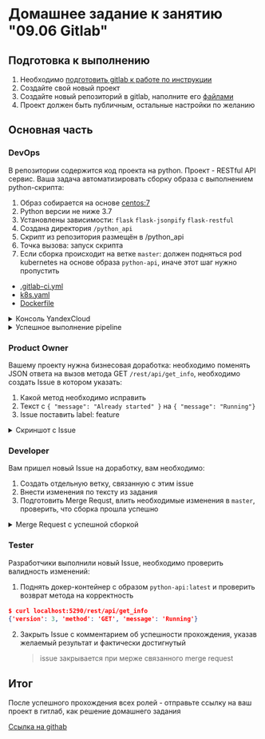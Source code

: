 # Домашнее задание к занятию "09.06 Gitlab"

## Подготовка к выполнению

1. Необходимо [подготовить gitlab к работе по инструкции](https://cloud.yandex.ru/docs/tutorials/infrastructure-management/gitlab-containers)
2. Создайте свой новый проект
3. Создайте новый репозиторий в gitlab, наполните его [файлами](./repository)
4. Проект должен быть публичным, остальные настройки по желанию

## Основная часть

### DevOps

В репозитории содержится код проекта на python. Проект - RESTful API сервис. Ваша задача автоматизировать сборку образа с выполнением python-скрипта:
1. Образ собирается на основе [centos:7](https://hub.docker.com/_/centos?tab=tags&page=1&ordering=last_updated)
2. Python версии не ниже 3.7
3. Установлены зависимости: `flask` `flask-jsonpify` `flask-restful`
4. Создана директория `/python_api`
5. Скрипт из репозитория размещён в /python_api
6. Точка вызова: запуск скрипта
7. Если сборка происходит на ветке `master`: должен подняться pod kubernetes на основе образа `python-api`, иначе этот шаг нужно пропустить


- [.gitlab-ci.yml](./src/gitlab-ci.yml)
- [k8s.yaml](./src/k8s.yaml)
- [Dockerfile](./src/Dockerfile)

<details><summary>Консоль YandexCloud</summary>

![](./img/1.1.png)

</details>
<details><summary>Успешное выполнение pipeline</summary>

![](./img/1.2.png)

</details>

### Product Owner

Вашему проекту нужна бизнесовая доработка: необходимо поменять JSON ответа на вызов метода GET `/rest/api/get_info`, необходимо создать Issue в котором указать:
1. Какой метод необходимо исправить
2. Текст с `{ "message": "Already started" }` на `{ "message": "Running"}`
3. Issue поставить label: feature

<details><summary>Скриншот с Issue</summary>

![](./img/2.1.png)

</details>

### Developer

Вам пришел новый Issue на доработку, вам необходимо:
1. Создать отдельную ветку, связанную с этим issue
2. Внести изменения по тексту из задания
3. Подготовить Merge Requst, влить необходимые изменения в `master`, проверить, что сборка прошла успешно

<details><summary>Merge Request с успешной сборкой</summary>

![](./img/3.1.png)
![](./img/3.2.png)
![](./img/3.3.png)

</details>

### Tester

Разработчики выполнили новый Issue, необходимо проверить валидность изменений:
1. Поднять докер-контейнер с образом `python-api:latest` и проверить возврат метода на корректность
```json
$ curl localhost:5290/rest/api/get_info
{'version': 3, 'method': 'GET', 'message': 'Running'}
```
2. Закрыть Issue с комментарием об успешности прохождения, указав желаемый результат и фактически достигнутый

   > issue закрывается при мерже связанного merge request

## Итог

После успешного прохождения всех ролей - отправьте ссылку на ваш проект в гитлаб, как решение домашнего задания

[Ссылка на githab](https://itcrafting.gitlab.yandexcloud.net/sergej/my_project)



